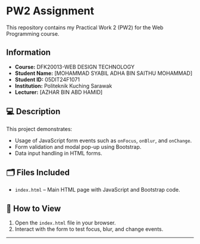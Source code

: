 # PW2 Assignment

This repository contains my Practical Work 2 (PW2) for the Web Programming course.

## Information
- **Course:** DFK20013-WEB DESIGN TECHNOLOGY
- **Student Name:** [MOHAMMAD SYABIL ADHA BIN SAITHU MOHAMMAD]  
- **Student ID:** 05DIT24F1071  
- **Institution:** Politeknik Kuching Sarawak  
- **Lecturer:** [AZHAR BIN ABD HAMID]

## 💻 Description
This project demonstrates:
- Usage of JavaScript form events such as `onFocus`, `onBlur`, and `onChange`.
- Form validation and modal pop-up using Bootstrap.
- Data input handling in HTML forms.

## 🗂️ Files Included
- `index.html` – Main HTML page with JavaScript and Bootstrap code.

## 🚀 How to View
1. Open the `index.html` file in your browser.
2. Interact with the form to test focus, blur, and change events.

---
